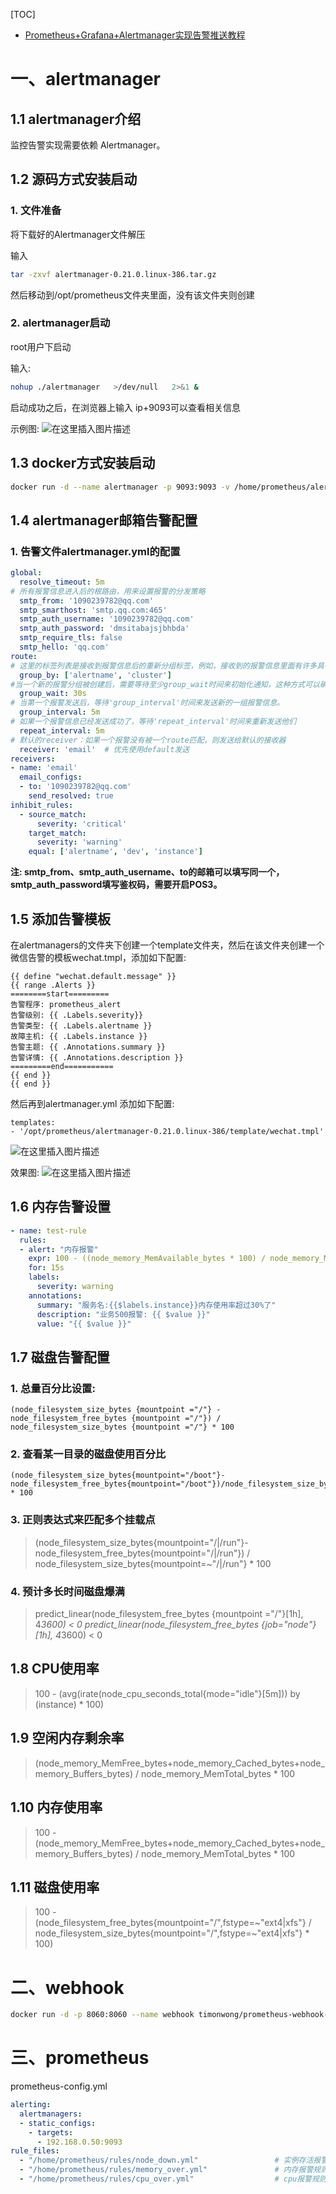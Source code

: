 [TOC]

- [Prometheus+Grafana+Alertmanager实现告警推送教程](https://www.cnblogs.com/xuwujing/p/14065740.html)

# 一、alertmanager

## 1.1 alertmanager介绍

监控告警实现需要依赖 Alertmanager。

## 1.2 源码方式安装启动

### 1. 文件准备

将下载好的Alertmanager文件解压

输入

```bash
tar -zxvf alertmanager-0.21.0.linux-386.tar.gz
```

然后移动到/opt/prometheus文件夹里面，没有该文件夹则创建

### 2. alertmanager启动

root用户下启动

输入:

```bash
nohup ./alertmanager   >/dev/null   2>&1 &
```

启动成功之后，在浏览器上输入 ip+9093可以查看相关信息

示例图:
 ![在这里插入图片描述](https://img-blog.csdnimg.cn/20201130164802949.png)



## 1.3 docker方式安装启动

```bash
docker run -d --name alertmanager -p 9093:9093 -v /home/prometheus/alertmanager.yml:/etc/alertmanager/alertmanager.yml prom/alertmanager:latest
```



## 1.4 alertmanager邮箱告警配置

### 1. 告警文件alertmanager.yml的配置

```yaml
global:
  resolve_timeout: 5m
# 所有报警信息进入后的根路由，用来设置报警的分发策略
  smtp_from: '1090239782@qq.com'
  smtp_smarthost: 'smtp.qq.com:465'
  smtp_auth_username: '1090239782@qq.com'
  smtp_auth_password: 'dmsitabajsjbhbda'
  smtp_require_tls: false
  smtp_hello: 'qq.com'
route:
# 这里的标签列表是接收到报警信息后的重新分组标签，例如，接收到的报警信息里面有许多具有 cluster=A 和 alertname=LatncyHigh 这样的标签的报警信息将会批量被聚合到一个分组里面
  group_by: ['alertname', 'cluster']
#当一个新的报警分组被创建后，需要等待至少group_wait时间来初始化通知，这种方式可以确保您能有足够的时间为同一分组来获取多个警报，然后一起触发这个报警信息
  group_wait: 30s
# 当第一个报警发送后，等待'group_interval'时间来发送新的一组报警信息。
  group_interval: 5m
# 如果一个报警信息已经发送成功了，等待'repeat_interval'时间来重新发送他们
  repeat_interval: 5m
# 默认的receiver：如果一个报警没有被一个route匹配，则发送给默认的接收器
  receiver: 'email'  # 优先使用default发送
receivers:
- name: 'email'
  email_configs:
  - to: '1090239782@qq.com'
    send_resolved: true
inhibit_rules:
  - source_match:
      severity: 'critical'
    target_match:
      severity: 'warning'
    equal: ['alertname', 'dev', 'instance']
```

**注: smtp_from、smtp_auth_username、to的邮箱可以填写同一个，smtp_auth_password填写鉴权码，需要开启POS3。**

## 1.5 添加告警模板

在alertmanagers的文件夹下创建一个template文件夹，然后在该文件夹创建一个微信告警的模板wechat.tmpl，添加如下配置:

```
{{ define "wechat.default.message" }}
{{ range .Alerts }}
========start=========
告警程序: prometheus_alert
告警级别: {{ .Labels.severity}}
告警类型: {{ .Labels.alertname }}
故障主机: {{ .Labels.instance }}
告警主题: {{ .Annotations.summary }}
告警详情: {{ .Annotations.description }}
=========end===========
{{ end }}
{{ end }}
```

然后再到alertmanager.yml 添加如下配置:

```
templates:
- '/opt/prometheus/alertmanager-0.21.0.linux-386/template/wechat.tmpl'
```

![在这里插入图片描述](https://img-blog.csdnimg.cn/20201130234021796.png)

效果图:
![在这里插入图片描述](https://img-blog.csdnimg.cn/20201130234033135.png?x-oss-process=image/watermark,type_ZmFuZ3poZW5naGVpdGk,shadow_10,text_aHR0cHM6Ly9ibG9nLmNzZG4ubmV0L3FhendzeHBjbQ==,size_16,color_FFFFFF,t_70)

## 1.6 内存告警设置

```yaml
- name: test-rule
  rules:
  - alert: "内存报警"
    expr: 100 - ((node_memory_MemAvailable_bytes * 100) / node_memory_MemTotal_bytes) > 30
    for: 15s
    labels:
      severity: warning
    annotations:
      summary: "服务名:{{$labels.instance}}内存使用率超过30%了"
      description: "业务500报警: {{ $value }}"
      value: "{{ $value }}"
```

## 1.7 磁盘告警配置

### 1. 总量百分比设置:

```
(node_filesystem_size_bytes {mountpoint ="/"} - node_filesystem_free_bytes {mountpoint ="/"}) / node_filesystem_size_bytes {mountpoint ="/"} * 100
```

### 2.  查看某一目录的磁盘使用百分比

```
(node_filesystem_size_bytes{mountpoint="/boot"}-node_filesystem_free_bytes{mountpoint="/boot"})/node_filesystem_size_bytes{mountpoint="/boot"} * 100
```

### 3. 正则表达式来匹配多个挂载点

> (node_filesystem_size_bytes{mountpoint="/|/run"}-node_filesystem_free_bytes{mountpoint="/|/run"})
> / node_filesystem_size_bytes{mountpoint=~"/|/run"} * 100

### 4. 预计多长时间磁盘爆满

> predict_linear(node_filesystem_free_bytes {mountpoint ="/"}[1h],
> 4*3600) < 0 predict_linear(node_filesystem_free_bytes
> {job="node"}[1h], 4*3600) < 0

## 1.8 CPU使用率

> 100 - (avg(irate(node_cpu_seconds_total{mode="idle"}[5m])) by
> (instance) * 100)

## 1.9 空闲内存剩余率

> (node_memory_MemFree_bytes+node_memory_Cached_bytes+node_memory_Buffers_bytes)
> / node_memory_MemTotal_bytes * 100

## 1.10 内存使用率

> 100 -
> (node_memory_MemFree_bytes+node_memory_Cached_bytes+node_memory_Buffers_bytes)
> / node_memory_MemTotal_bytes * 100

## 1.11 磁盘使用率

> 100 - (node_filesystem_free_bytes{mountpoint="/",fstype=~"ext4|xfs"} /
> node_filesystem_size_bytes{mountpoint="/",fstype=~"ext4|xfs"} * 100)



# 二、webhook

```bash
docker run -d -p 8060:8060 --name webhook timonwong/prometheus-webhook-dingtalk --ding.profile="webhook1=https://oapi.dingtalk.com/robot/send?access_token=钉钉token"
```

# 三、prometheus

prometheus-config.yml

```yml
alerting:
  alertmanagers:
  - static_configs:
    - targets:
      - 192.168.0.50:9093
rule_files:
  - "/home/prometheus/rules/node_down.yml"                 # 实例存活报警规则文件
  - "/home/prometheus/rules/memory_over.yml"               # 内存报警规则文件
  - "/home/prometheus/rules/cpu_over.yml"                  # cpu报警规则文件
```